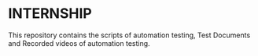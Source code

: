 # INTERNSHIP
This repository contains the  scripts of automation testing, Test Documents and Recorded videos of automation testing.
